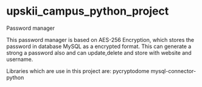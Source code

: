 # upskii_campus_python_project
Password manager

This password manager is based on AES-256 Encryption,
which stores the password in database MySQL as a encrypted format.
This can generate a strong a password also and can update,delete and store with website and username.

Libraries which are use in this project are:
pycryptodome
mysql-connector-python

